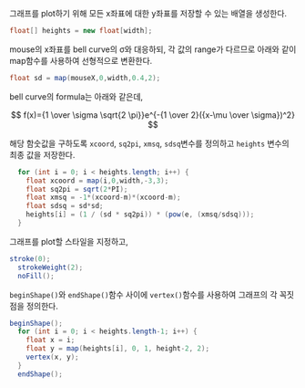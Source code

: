 그래프를 plot하기 위해 모든 x좌표에 대한 y좌표를 저장할 수 있는 배열을 생성한다.

```java
float[] heights = new float[width];
```

mouse의 x좌표를 bell curve의 σ와 대응하되, 각 값의 range가 다르므로 아래와 같이 map함수를 사용하여 선형적으로 변환한다.

```java
float sd = map(mouseX,0,width,0.4,2);
```

bell curve의 formula는 아래와 같은데,

$$ f(x)={1 \over \sigma \sqrt{2 \pi}}e^{-{1 \over 2}({x-\mu \over \sigma})^2} $$

해당 함숫값을 구하도록 `xcoord`, `sq2pi`, `xmsq`, `sdsq`변수를 정의하고 `heights` 변수의 최종 값을 저장한다.

```java
  for (int i = 0; i < heights.length; i++) {
    float xcoord = map(i,0,width,-3,3);
    float sq2pi = sqrt(2*PI);                   
    float xmsq = -1*(xcoord-m)*(xcoord-m);      
    float sdsq = sd*sd;                         
    heights[i] = (1 / (sd * sq2pi)) * (pow(e, (xmsq/sdsq)));  
  }
```

그래프를 plot할 스타일을 지정하고, 

```java
stroke(0);
  strokeWeight(2);
  noFill();
```

`beginShape()`와 `endShape()`함수 사이에 `vertex()`함수를 사용하여 그래프의 각 꼭짓점을 정의한다.

```java
beginShape();
  for (int i = 0; i < heights.length-1; i++) {
    float x = i; 
    float y = map(heights[i], 0, 1, height-2, 2);
    vertex(x, y);
  }
  endShape();
```
